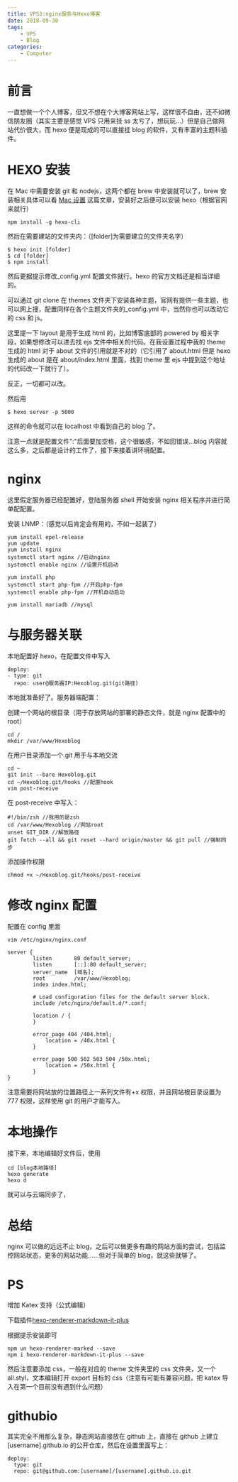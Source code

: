 ```yaml
---
title: VPS3:nginx服务与Hexo博客
date: 2018-09-30
tags:
    - VPS
    - Blog
categories:
    - Computer
---
```


# 前言

一直想做一个个人博客，但又不想在个大博客网站上写，这样很不自由，还不如微信朋友圈（其实主要是感觉 VPS 只用来挂 ss 太亏了，想玩玩...）但是自己做网站代价很大，而 hexo 便是现成的可以直接挂 blog 的软件，又有丰富的主题科插件。

# HEXO 安装

在 Mac 中需要安装 git 和 nodejs，这两个都在 brew 中安装就可以了，brew 安装相关具体可以看
[Mac 设置](/2018/08/15/Computer/Mac1_新机设置/)
这篇文章，安装好之后便可以安装 hexo（根据官网来就行）

```
npm install -g hexo-cli
```

然后在需要建站的文件夹内：（[folder]为需要建立的文件夹名字）

```
$ hexo init [folder]
$ cd [folder]
$ npm install
```

然后更据提示修改\_config.yml 配置文件就行。hexo 的官方文档还是相当详细的。

可以通过 git clone 在 themes 文件夹下安装各种主题，官网有提供一些主题，也可以网上搜，配置同样在各个主题文件夹的\_config.yml 中，当然你也可以改动它的 css 和 js。

这里提一下 layout 是用于生成 html 的，比如博客底部的 powered by 相关字段，如果想修改可以进去找 ejs 文件中相关的代码。在我设置过程中我的 theme 生成的 html 对于 about 文件的引用就是不对的（它引用了 about.html 但是 hexo 生成的 about 是在 about/index.html 里面，找到 theme 里 ejs 中提到这个地址的代码改一下就行了）。

反正，一切都可以改。

然后用

```
$ hexo server -p 5000
```

这样的命令就可以在 localhost 中看到自己的 blog 了。

注意一点就是配置文件":"后面要加空格，这个很敏感，不如回错误...blog 内容就这么多，之后都是设计的工作了，接下来接着讲环境配置。

# nginx

这里假定服务器已经配置好，登陆服务器 shell 开始安装 nginx 相关程序并进行简单配配置。

安装 LNMP：（感觉以后肯定会有用的，不如一起装了）

```
yum install epel-release
yum update
yum install nginx
systemctl start nginx //启动nginx
systemctl enable nginx //设置开机启动

yum install php
systemctl start php-fpm //开启php-fpm
systemctl enable php-fpm //开机自动启动

yum install mariadb //mysql
```

# 与服务器关联

本地配置好 hexo，在配置文件中写入

```
deploy:
- type: git
  repo: user@服务器IP:Hexoblog.git(git路径)
```

本地就准备好了。服务器端配置：

创建一个网站的根目录（用于存放网站的部署的静态文件，就是 nginx 配置中的 root）

```
cd /
mkdir /var/www/Hexoblog
```

在用户目录添加一个.git 用于与本地交流

```
cd ~
git init --bare Hexoblog.git
cd ~/Hexoblog.git/hooks //配置hook
vim post-receive
```

在 post-receive 中写入：

```
#!/bin/zsh //我用的是zsh
cd /var/www/Hexoblog //网站root
unset GIT_DIR //解放路径
git fetch --all && git reset --hard origin/master && git pull //强制同步
```

添加操作权限

```
chmod +x ~/Hexoblog.git/hooks/post-receive
```

# 修改 nginx 配置

配置在 config 里面

```
vim /etc/nginx/nginx.conf
```

```
server {
        listen       80 default_server;
        listen       [::]:80 default_server;
        server_name  [域名];
        root         /var/www/Hexoblog;
        index index.html;

        # Load configuration files for the default server block.
        include /etc/nginx/default.d/*.conf;

        location / {
        }

        error_page 404 /404.html;
            location = /40x.html {
        }

        error_page 500 502 503 504 /50x.html;
            location = /50x.html {
        }
}
```

注意需要将网站放的位置路径上一系列文件有+x 权限，并且网站根目录设置为 777 权限，这样使用 git 的用户才能写入。

# 本地操作

接下来，本地编辑好文件后，使用

```
cd [blog本地路径]
hexo generate
hexo d
```

就可以与云端同步了，

# 总结

nginx 可以做的远远不止 blog，之后可以做更多有趣的网站方面的尝试，包括监控网站状态，更多的网站功能......但对于简单的 blog，就这些就够了。

# PS

增加 Katex 支持（公式编辑）

下载插件[hexo-renderer-markdown-it-plus](https://github.com/CHENXCHEN/hexo-renderer-markdown-it-plus)

根据提示安装即可

```
npm un hexo-renderer-marked --save
npm i hexo-renderer-markdown-it-plus --save
```

然后注意要添加 css，一般在对应的 theme 文件夹里的 css 文件夹，又一个 all.styl，文本编辑打开 export 目标的 css（注意有可能有兼容问题，把 katex 导入在第一个目前没有遇到什么问题）

# githubio

其实完全不用那么复杂，静态网站直接放在 github 上，直接在 github 上建立[username].github.io 的公开仓库，然后在设置里面写上：

```
deploy:
  type: git
  repo: git@github.com:[username]/[username].github.io.git
```
